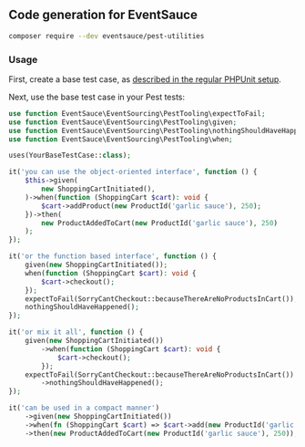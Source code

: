 ## Code generation for EventSauce

```bash
composer require --dev eventsauce/pest-utilities
```

### Usage

First, create a base test case, as [described in the regular PHPUnit setup](https://eventsauce.io/docs/testing/#1-create-a-base-test-case-for-your-aggregate).

Next, use the base test case in your Pest tests:

```php
use function EventSauce\EventSourcing\PestTooling\expectToFail;
use function EventSauce\EventSourcing\PestTooling\given;
use function EventSauce\EventSourcing\PestTooling\nothingShouldHaveHappened;
use function EventSauce\EventSourcing\PestTooling\when;

uses(YourBaseTestCase::class);

it('you can use the object-oriented interface', function () {
    $this->given(
        new ShoppingCartInitiated(),
    )->when(function (ShoppingCart $cart): void {
        $cart->addProduct(new ProductId('garlic sauce'), 250);
    })->then(
        new ProductAddedToCart(new ProductId('garlic sauce'), 250)
    );
});

it('or the function based interface', function () {
    given(new ShoppingCartInitiated());
    when(function (ShoppingCart $cart): void {
        $cart->checkout();
    });
    expectToFail(SorryCantCheckout::becauseThereAreNoProductsInCart());
    nothingShouldHaveHappened();
});

it('or mix it all', function () {
    given(new ShoppingCartInitiated())
        ->when(function (ShoppingCart $cart): void {
            $cart->checkout();
        });
    expectToFail(SorryCantCheckout::becauseThereAreNoProductsInCart())
        ->nothingShouldHaveHappened();
});

it('can be used in a compact manner')
    ->given(new ShoppingCartInitiated())
    ->when(fn (ShoppingCart $cart) => $cart->add(new ProductId('garlic sauce'), 250))
    ->then(new ProductAddedToCart(new ProductId('garlic sauce'), 250));
```